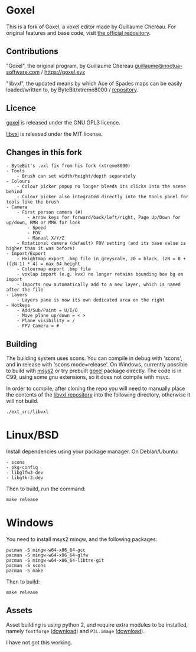 
Goxel
=====

This is a fork of Goxel, a voxel editor made by Guillaume Chereau.
For original features and base code, visit [the official repository](
https://github.com/guillaumechereau/goxel).

Contributions
------
"Goxel", the original program, by Guillaume Chereau <guillaume@noctua-software.com> / https://goxel.xyz

"libvxl", the updated means by which Ace of Spades maps can be easily loaded/written to, by ByteBit/xtreme8000 / [repository](https://github.com/xtreme8000/libvxl).

Licence
-------

[goxel](https://github.com/guillaumechereau/goxel) is released under the GNU GPL3 licence.

[libvxl](https://github.com/xtreme8000/libvxl) is released under the MIT license.

Changes in this fork
-------

    - ByteBit's .vxl fix from his fork (xtreme8000)
    - Tools
        - Brush can set width/height/depth separately
    - Colours
        - Colour picker popup no longer bleeds its clicks into the scene behind
        - Colour picker also integrated directly into the tools panel for tools like the brush
    - Camera
        - First person camera (#)
            - Arrow keys for forward/back/left/right, Page Up/Down for up/down, RMB or MMB for look
            - Speed
            - FOV
            - Manual X/Y/Z
        - Rotational camera (default) FOV setting (and its base value is higher than it was before)
    - Import/Export
        - Heightmap export .bmp file in greyscale, z0 = black, (zN = 8 + ((zN-1) * 4) = max 64 height
        - Colourmap export .bmp file
        - voxlap import (e.g. kvx) no longer retains bounding box bg on import
        - Imports now automatically add to a new layer, which is named after the file
    - Layers
        - Layers pane is now its own dedicated area on the right
    - Hotkeys
        - Add/Sub/Paint = U/I/O
        - Move plane up/down = < >
        - Plane visibility = /
        - FPV Camera = #

Building
--------

The building system uses scons.  You can compile in debug with 'scons', and in
release with 'scons mode=release'.  On Windows, currently possible to build
with [msys2](https://www.msys2.org/) or try prebuilt
[goxel](https://packages.msys2.org/base/mingw-w64-goxel) package directly.
The code is in C99, using some gnu extensions, so it does not compile
with msvc.

In order to compile, after cloning the repo you will need to manually place the contents of the [libvxl repository](https://github.com/xtreme8000/libvxl) into the following directory, otherwise it will not build.

    ./ext_src/libvxl


# Linux/BSD

Install dependencies using your package manager.  On Debian/Ubuntu:

    - scons
    - pkg-config
    - libglfw3-dev
    - libgtk-3-dev

Then to build, run the command:

    make release

# Windows

You need to install msys2 mingw, and the following packages:

    pacman -S mingw-w64-x86_64-gcc
    pacman -S mingw-w64-x86_64-glfw
    pacman -S mingw-w64-x86_64-libtre-git
    pacman -S scons
    pacman -S make

Then to build:

    make release

Assets
--------

Asset building is using python 2, and require extra modules to be installed, namely `fontforge` ([download](https://fontforge.org/)) and `PIL.image` ([download](https://github.com/python-pillow/Pillow/releases/tag/8.4.0)).

I have not got this working.